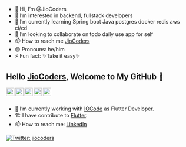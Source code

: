 - 👋 Hi, I’m @JioCoders
- 👀 I’m interested in backend, fullstack developers
- 🌱 I’m currently learning Spring boot Java postgres docker redis aws ci/cd
- 💞️ I’m looking to collaborate on todo daily use app for self 
- 📫 How to reach me [JioCoders](https://www.linkedin.com/in/jiocoders/)
- 😄 Pronouns: he/him
- ⚡ Fun fact:  ✨Take it easy✨

<!---
JioCoders/JioCoders is a ✨ special ✨ repository because its `README.md` (this file) appears on your GitHub profile.
You can click the Preview link to take a look at your changes.
--->

## Hello [JioCoders](https://iocode.shop), Welcome to My GitHub 👋

<a href="https://linkedin.com/in/jiocoders">
  <img align="left" alt="JioCoders's LinkedIn" width="22px" src="https://cdn.jsdelivr.net/npm/simple-icons@v3/icons/linkedin.svg" />
</a>
<a href="https://github.com/jiocoders">
  <img align="left" alt="JioCoders's Github" width="22px" src="https://cdn.jsdelivr.net/npm/simple-icons@v3/icons/github.svg" />
</a>
<a href="https://medium.com/jiocoders">
  <img align="left" alt="JioCoders's Medium" width="22px" src="https://cdn.jsdelivr.net/npm/simple-icons@v3/icons/medium.svg" />
</a>
<a href="https://stackoverflow.com/users/23353326/jiocoders">
  <img align="left" alt="JioCoders's Medium" width="22px" src="https://cdn.jsdelivr.net/npm/simple-icons@v3/icons/stackoverflow.svg" />
</a>
<a href="https://twitter.com/jiocoders">
  <img align="left" alt="JioCoders's Twitter" width="22px" src="https://cdn.jsdelivr.net/npm/simple-icons@v3/icons/twitter.svg" />
</a>

<br/>
<br/>



- 🔭 I’m currently working with [IOCode](https://www.iocode.shop/) as Flutter Developer.
- 🏗 I have contribute to [Flutter](https://github.com/flutter/flutter).
- 📫 How to reach me: [LinkedIn](https://linkedin.com/in/jiocoders)

[![Twitter: jiocoders](https://img.shields.io/twitter/follow/JioCoders?style=social)](https://tr.linkedin.com/in/jiocoders)



